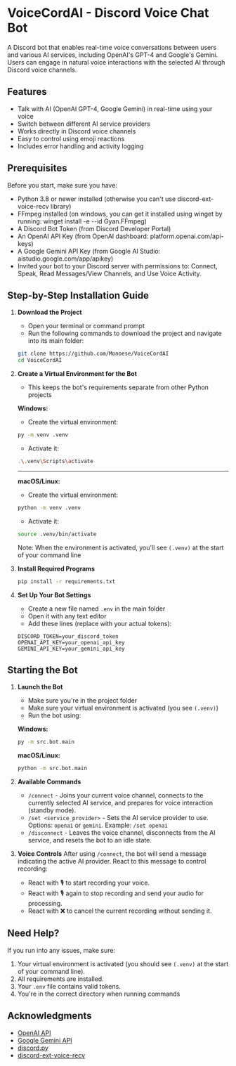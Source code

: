 # VoiceCordAI - Discord Voice Chat Bot

A Discord bot that enables real-time voice conversations between users and various AI services, including OpenAI's GPT-4 and Google's Gemini. Users can engage in natural voice interactions with the selected AI through Discord voice channels.

## Features

- Talk with AI (OpenAI GPT-4, Google Gemini) in real-time using your voice
- Switch between different AI service providers
- Works directly in Discord voice channels
- Easy to control using emoji reactions
- Includes error handling and activity logging

## Prerequisites

Before you start, make sure you have:
- Python 3.8 or newer installed (otherwise you can't use discord-ext-voice-recv library)
- FFmpeg installed (on windows, you can get it installed using winget by running: winget install -e --id Gyan.FFmpeg)
- A Discord Bot Token (from Discord Developer Portal)
- An OpenAI API Key (from OpenAI dashboard: platform.openai.com/api-keys)
- A Google Gemini API Key (from Google AI Studio: aistudio.google.com/app/apikey)
- Invited your bot to your Discord server with permissions to: Connect, Speak, Read Messages/View Channels, and Use Voice Activity.

## Step-by-Step Installation Guide

1. **Download the Project**
   - Open your terminal or command prompt
   - Run the following commands to download the project and navigate into its main folder:
   ```bash
   git clone https://github.com/Monoese/VoiceCordAI
   cd VoiceCordAI
   ```

2. **Create a Virtual Environment for the Bot**
   - This keeps the bot's requirements separate from other Python projects
   
   **Windows:**
   - Create the virtual environment:
   ```bash
   py -m venv .venv
   ```
   - Activate it:
   ```bash
   .\.venv\Scripts\activate
   ```
   
   ---
   
   **macOS/Linux:**
   - Create the virtual environment:
   ```bash
   python -m venv .venv
   ```
   - Activate it:
   ```bash
   source .venv/bin/activate
   ```
   
   Note: When the environment is activated, you'll see `(.venv)` at the start of your command line

3. **Install Required Programs**
   ```bash
   pip install -r requirements.txt
   ```

4. **Set Up Your Bot Settings**
   - Create a new file named `.env` in the main folder
   - Open it with any text editor
   - Add these lines (replace with your actual tokens):
   ```
   DISCORD_TOKEN=your_discord_token
   OPENAI_API_KEY=your_openai_api_key
   GEMINI_API_KEY=your_gemini_api_key
   ```

## Starting the Bot

1. **Launch the Bot**
   - Make sure you're in the project folder
   - Make sure your virtual environment is activated (you see `(.venv)`)
   - Run the bot using:
   
   **Windows:**
   ```bash
   py -m src.bot.main
   ```
   
   **macOS/Linux:**
   ```bash
   python -m src.bot.main
   ```

2. **Available Commands**
   - `/connect` - Joins your current voice channel, connects to the currently selected AI service, and prepares for voice interaction (standby mode).
   - `/set <service_provider>` - Sets the AI service provider to use. Options: `openai` or `gemini`. Example: `/set openai`
   - `/disconnect` - Leaves the voice channel, disconnects from the AI service, and resets the bot to an idle state.

3. **Voice Controls**
   After using `/connect`, the bot will send a message indicating the active AI provider. React to this message to control recording:
   - React with 🎙️ to start recording your voice.
   - React with 🎙️ again to stop recording and send your audio for processing.
   - React with ❌ to cancel the current recording without sending it.

## Need Help?
If you run into any issues, make sure:
1. Your virtual environment is activated (you should see `(.venv)` at the start of your command line).
2. All requirements are installed.
3. Your `.env` file contains valid tokens.
4. You're in the correct directory when running commands

## Acknowledgments

- [OpenAI API](https://platform.openai.com/docs/guides/gpt)
- [Google Gemini API](https://ai.google.dev/docs/gemini_api_overview)
- [discord.py](https://discordpy.readthedocs.io/)
- [discord-ext-voice-recv](https://github.com/imayhaveborkedit/discord-ext-voice-recv)
